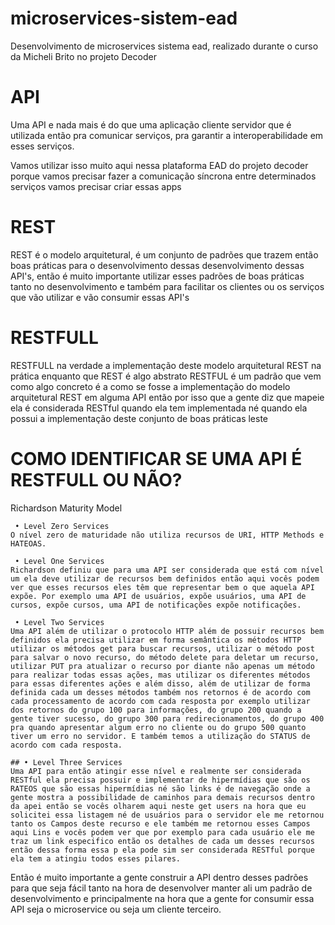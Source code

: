 # microservices-sistem-ead
Desenvolvimento de microservices sistema ead, realizado durante o curso da Micheli Brito no projeto Decoder



# API
Uma API e nada mais é do que uma aplicação cliente servidor que é utilizada então pra comunicar serviços, pra garantir a interoperabilidade em esses serviços.

Vamos utilizar isso muito aqui nessa plataforma EAD do projeto decoder porque vamos precisar fazer a comunicação síncrona entre determinados serviços vamos precisar criar essas apps 

# REST
REST é o modelo arquitetural, é um conjunto de padrões que trazem então boas práticas para o desenvolvimento dessas desenvolvimento dessas API's, então é muito importante utilizar esses padrões de boas práticas tanto no desenvolvimento e também para facilitar os clientes ou os serviços que vão utilizar e vão consumir essas API's

# RESTFULL
RESTFULL na verdade a implementação deste modelo arquitetural REST na prática enquanto que REST é algo abstrato RESTFUL é um padrão que vem como algo concreto é a como se fosse a implementação do modelo arquitetural REST em alguma API então por isso que a gente diz que mapeie ela é considerada RESTful quando ela tem implementada né quando ela possui a implementação deste conjunto de boas práticas leste 

# COMO IDENTIFICAR SE UMA API É RESTFULL OU NÃO?
Richardson Maturity Model

	 • Level Zero Services
	O nível zero de maturidade não utiliza recursos de URI, HTTP Methods e HATEOAS.
	
	 • Level One Services
	Richardson definiu que para uma API ser considerada que está com nível um ela deve utilizar de recursos bem definidos então aqui vocês podem ver que esses recursos eles têm que representar bem o que aquela API expõe. Por exemplo uma API de usuários, expõe usuários, uma API de cursos, expõe cursos, uma API de notificações expõe notificações.

	 • Level Two Services
	Uma API além de utilizar o protocolo HTTP além de possuir recursos bem definidos ela precisa utilizar em forma semântica os métodos HTTP utilizar os métodos get para buscar recursos, utilizar o método post para salvar o novo recurso, do método delete para deletar um recurso, utilizar PUT pra atualizar o recurso por diante não apenas um método para realizar todas essas ações, mas utilizar os diferentes métodos para essas diferentes ações e além disso, além de utilizar de forma definida cada um desses métodos também nos retornos é de acordo com cada processamento de acordo com cada resposta por exemplo utilizar dos retornos do grupo 100 para informações, do grupo 200 quando a gente tiver sucesso, do grupo 300 para redirecionamentos, do grupo 400 pra quando apresentar algum erro no cliente ou do grupo 500 quanto tiver um erro no servidor. E também temos a utilização do STATUS de acordo com cada resposta.
	
	## • Level Three Services
	Uma API para então atingir esse nível e realmente ser considerada RESTful ela precisa possuir e implementar de hipermídias que são os RATEOS que são essas hipermídias né são links é de navegação onde a gente mostra a possibilidade de caminhos para demais recursos dentro da apei então se vocês olharem aqui neste get users na hora que eu solicitei essa listagem né de usuários para o servidor ele me retornou tanto os Campos deste recurso e ele também me retornou esses Campos aqui Lins e vocês podem ver que por exemplo para cada usuário ele me traz um link especifico então os detalhes de cada um desses recursos então dessa forma essa p ela pode sim ser considerada RESTful porque ela tem a atingiu todos esses pilares.
	
Então é muito importante a gente construir a API dentro desses padrões para que seja fácil tanto na hora de desenvolver manter ali um padrão de desenvolvimento e principalmente na hora que a gente for consumir essa API seja o microservice ou seja um cliente terceiro.
